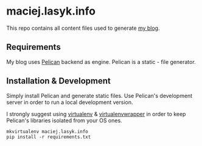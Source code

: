 # maciej.lasyk.info #

This repo contains all content files used to generate 
[my blog](http://maciej.lasyk.info).

## Requirements ##

My blog uses [Pelican](http://blog.getpelican.com/) backend as engine. Pelican 
is a static - file generator.

## Installation & Development ##

Simply install Pelican and generate static files. Use Pelican's development
server in order to run a local development version.

I strongly suggest using [virtualenv](https://virtualenv.pypa.io/en/stable/) &
[virtualenvwrapper](https://virtualenvwrapper.readthedocs.io/en/latest/) in 
order to keep Pelican's libraries isolated from your OS ones.

```
mkvirtualenv maciej.lasyk.info
pip install -r requirements.txt
```